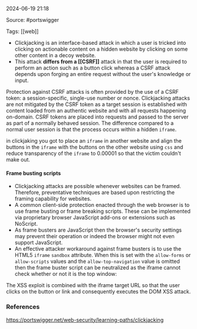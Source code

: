 
2024-06-19 21:18

Source: #portswigger 

Tags: [[web]]

- Clickjacking is an interface-based attack in which a user is tricked into clicking on actionable content on a hidden website by clicking on some other content in a decoy website.
- This attack **differs from a [[CSRF]]** attack in that the user is required to perform an action such as a button click whereas a CSRF attack depends upon forging an entire request without the user's knowledge or input. 

Protection against CSRF attacks is often provided by the use of a CSRF token: a session-specific, single-use number or nonce. Clickjacking attacks are not mitigated by the CSRF token as a target session is established with content loaded from an authentic website and with all requests happening on-domain. CSRF tokens are placed into requests and passed to the server as part of a normally behaved session. The difference compared to a normal user session is that the process occurs within a hidden `iframe`. 

in clickjaking you got to place an `iframe` in another website and align the buttons in the `iframe` with the buttons on the other website using `css` and reduce transparency of the `iframe` to 0.00001 so that the victim couldn't make out. 
#### Frame busting scripts

 - Clickjacking attacks are possible whenever websites can be framed. Therefore, preventative techniques are based upon restricting the framing capability for websites.
 - A common client-side protection enacted through the web browser is to use frame busting or frame breaking scripts. These can be implemented via proprietary browser JavaScript add-ons or extensions such as NoScript. 
 - As frame busters are JavaScript then the browser's security settings may prevent their operation or indeed the browser might not even support JavaScript.
 - An effective attacker workaround against frame busters is to use the HTML5 `iframe` `sandbox` attribute. When this is set with the `allow-forms` or `allow-scripts` values and the `allow-top-navigation` value is omitted then the frame buster script can be neutralized as the iframe cannot check whether or not it is the top window: 
 
The XSS exploit is combined with the iframe target URL so that the user clicks on the button or link and consequently executes the DOM XSS attack. 

### References
https://portswigger.net/web-security/learning-paths/clickjacking